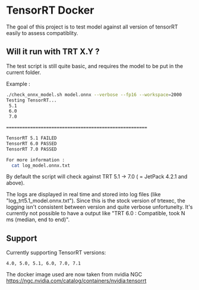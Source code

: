 # TensorRT Docker

The goal of this project is to test model against all version of tensorRT easily to assess compatiblity.

## Will it run with TRT X.Y ?

The test script is still quite basic, and requires the model to be put in the current folder.

Example :

```sh
./check_onnx_model.sh model.onnx --verbose --fp16 --workspace=2000
Testing TensorRT...
 5.1
 6.0
 7.0

=====================================================

TensorRT 5.1 FAILED 
TensorRT 6.0 PASSED 
TensorRT 7.0 PASSED 

For more information :
  cat log_model.onnx.txt

```

By default the script will check against TRT 5.1 -> 7.0 ( = JetPack 4.2.1 and above).

The logs are displayed in real time and stored into log files (like "log_trt5.1_model.onnx.txt"). Since this is the stock version of trtexec, the logging isn't consistent between version and quite verbose unfortunelty. It's currently not possible to have a output like "TRT 6.0 : Compatible, took N ms (median, end to end)".

## Support

Currently supporting TensorRT versions:  

```
4.0, 5.0, 5.1, 6.0, 7.0, 7.1
```

The docker image used are now taken from nvidia NGC https://ngc.nvidia.com/catalog/containers/nvidia:tensorrt